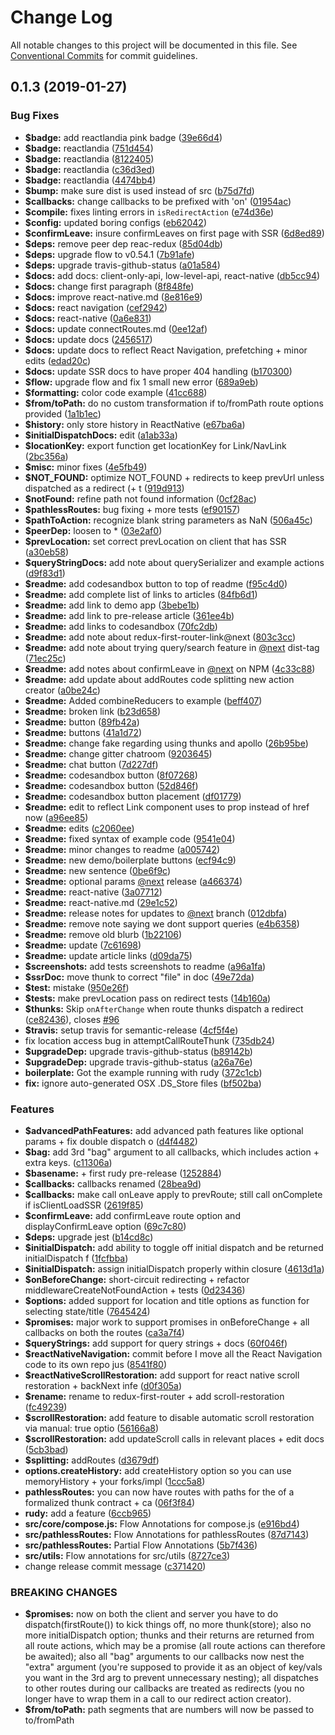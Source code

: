 # Change Log

All notable changes to this project will be documented in this file. See
[Conventional Commits](https://conventionalcommits.org) for commit guidelines.

## 0.1.3 (2019-01-27)

### Bug Fixes

- **$badge:** add reactlandia pink badge
  ([39e66d4](https://github.com/ScriptedAlchemy/redux-first-router/commit/39e66d4))
- **$badge:** reactlandia
  ([751d454](https://github.com/ScriptedAlchemy/redux-first-router/commit/751d454))
- **$badge:** reactlandia
  ([8122405](https://github.com/ScriptedAlchemy/redux-first-router/commit/8122405))
- **$badge:** reactlandia
  ([c36d3ed](https://github.com/ScriptedAlchemy/redux-first-router/commit/c36d3ed))
- **$badge:** reactlandia
  ([4474bb4](https://github.com/ScriptedAlchemy/redux-first-router/commit/4474bb4))
- **$bump:** make sure dist is used instead of src
  ([b75d7fd](https://github.com/ScriptedAlchemy/redux-first-router/commit/b75d7fd))
- **$callbacks:** change callbacks to be prefixed with 'on'
  ([01954ac](https://github.com/ScriptedAlchemy/redux-first-router/commit/01954ac))
- **$compile:** fixes linting errors in `isRedirectAction`
  ([e74d36e](https://github.com/ScriptedAlchemy/redux-first-router/commit/e74d36e))
- **$config:** updated boring configs
  ([eb62042](https://github.com/ScriptedAlchemy/redux-first-router/commit/eb62042))
- **$confirmLeave:** insure confirmLeaves on first page with SSR
  ([6d8ed89](https://github.com/ScriptedAlchemy/redux-first-router/commit/6d8ed89))
- **$deps:** remove peer dep reac-redux
  ([85d04db](https://github.com/ScriptedAlchemy/redux-first-router/commit/85d04db))
- **$deps:** upgrade flow to v0.54.1
  ([7b91afe](https://github.com/ScriptedAlchemy/redux-first-router/commit/7b91afe))
- **$deps:** upgrade travis-github-status
  ([a01a584](https://github.com/ScriptedAlchemy/redux-first-router/commit/a01a584))
- **$docs:** add docs: client-only-api, low-level-api, react-native
  ([db5cc94](https://github.com/ScriptedAlchemy/redux-first-router/commit/db5cc94))
- **$docs:** change first paragraph
  ([8f848fe](https://github.com/ScriptedAlchemy/redux-first-router/commit/8f848fe))
- **$docs:** improve react-native.md
  ([8e816e9](https://github.com/ScriptedAlchemy/redux-first-router/commit/8e816e9))
- **$docs:** react navigation
  ([cef2942](https://github.com/ScriptedAlchemy/redux-first-router/commit/cef2942))
- **$docs:** react-native
  ([0a6e831](https://github.com/ScriptedAlchemy/redux-first-router/commit/0a6e831))
- **$docs:** update connectRoutes.md
  ([0ee12af](https://github.com/ScriptedAlchemy/redux-first-router/commit/0ee12af))
- **$docs:** update docs
  ([2456517](https://github.com/ScriptedAlchemy/redux-first-router/commit/2456517))
- **$docs:** update docs to reflect React Navigation, prefetching + minor edits
  ([edad20c](https://github.com/ScriptedAlchemy/redux-first-router/commit/edad20c))
- **$docs:** update SSR docs to have proper 404 handling
  ([b170300](https://github.com/ScriptedAlchemy/redux-first-router/commit/b170300))
- **$flow:** upgrade flow and fix 1 small new error
  ([689a9eb](https://github.com/ScriptedAlchemy/redux-first-router/commit/689a9eb))
- **$formatting:** color code example
  ([41cc688](https://github.com/ScriptedAlchemy/redux-first-router/commit/41cc688))
- **$from/toPath:** do no custom transformation if to/fromPath route options
  provided
  ([1a1b1ec](https://github.com/ScriptedAlchemy/redux-first-router/commit/1a1b1ec))
- **$history:** only store history in ReactNative
  ([e67ba6a](https://github.com/ScriptedAlchemy/redux-first-router/commit/e67ba6a))
- **$initialDispatchDocs:** edit
  ([a1ab33a](https://github.com/ScriptedAlchemy/redux-first-router/commit/a1ab33a))
- **$locationKey:** export function get locationKey for Link/NavLink
  ([2bc356a](https://github.com/ScriptedAlchemy/redux-first-router/commit/2bc356a))
- **$misc:** minor fixes
  ([4e5fb49](https://github.com/ScriptedAlchemy/redux-first-router/commit/4e5fb49))
- **$NOT_FOUND:** optimize NOT_FOUND + redirects to keep prevUrl unless
  dispatched as a redirect (+ t
  ([919d913](https://github.com/ScriptedAlchemy/redux-first-router/commit/919d913))
- **$notFound:** refine path not found information
  ([0cf28ac](https://github.com/ScriptedAlchemy/redux-first-router/commit/0cf28ac))
- **$pathlessRoutes:** bug fixing + more tests
  ([ef90157](https://github.com/ScriptedAlchemy/redux-first-router/commit/ef90157))
- **$pathToAction:** recognize blank string parameters as NaN
  ([506a45c](https://github.com/ScriptedAlchemy/redux-first-router/commit/506a45c))
- **$peerDep:** loosen to \*
  ([03e2af0](https://github.com/ScriptedAlchemy/redux-first-router/commit/03e2af0))
- **$prevLocation:** set correct prevLocation on client that has SSR
  ([a30eb58](https://github.com/ScriptedAlchemy/redux-first-router/commit/a30eb58))
- **$queryStringDocs:** add note about querySerializer and example actions
  ([d9f83d1](https://github.com/ScriptedAlchemy/redux-first-router/commit/d9f83d1))
- **$readme:** add codesandbox button to top of readme
  ([f95c4d0](https://github.com/ScriptedAlchemy/redux-first-router/commit/f95c4d0))
- **$readme:** add complete list of links to articles
  ([84fb6d1](https://github.com/ScriptedAlchemy/redux-first-router/commit/84fb6d1))
- **$readme:** add link to demo app
  ([3bebe1b](https://github.com/ScriptedAlchemy/redux-first-router/commit/3bebe1b))
- **$readme:** add link to pre-release article
  ([361ee4b](https://github.com/ScriptedAlchemy/redux-first-router/commit/361ee4b))
- **$readme:** add links to codesandbox
  ([70fc2db](https://github.com/ScriptedAlchemy/redux-first-router/commit/70fc2db))
- **$readme:** add note about redux-first-router-link@next
  ([803c3cc](https://github.com/ScriptedAlchemy/redux-first-router/commit/803c3cc))
- **$readme:** add note about trying query/search feature in
  [@next](https://github.com/next) dist-tag
  ([71ec25c](https://github.com/ScriptedAlchemy/redux-first-router/commit/71ec25c))
- **$readme:** add notes about confirmLeave in [@next](https://github.com/next)
  on NPM
  ([4c33c88](https://github.com/ScriptedAlchemy/redux-first-router/commit/4c33c88))
- **$readme:** add update about addRoutes code splitting new action creator
  ([a0be24c](https://github.com/ScriptedAlchemy/redux-first-router/commit/a0be24c))
- **$readme:** Added combineReducers to example
  ([beff407](https://github.com/ScriptedAlchemy/redux-first-router/commit/beff407))
- **$readme:** broken link
  ([b23d658](https://github.com/ScriptedAlchemy/redux-first-router/commit/b23d658))
- **$readme:** button
  ([89fb42a](https://github.com/ScriptedAlchemy/redux-first-router/commit/89fb42a))
- **$readme:** buttons
  ([41a1d72](https://github.com/ScriptedAlchemy/redux-first-router/commit/41a1d72))
- **$readme:** change fake regarding using thunks and apollo
  ([26b95be](https://github.com/ScriptedAlchemy/redux-first-router/commit/26b95be))
- **$readme:** change gitter chatroom
  ([9203645](https://github.com/ScriptedAlchemy/redux-first-router/commit/9203645))
- **$readme:** chat button
  ([7d227df](https://github.com/ScriptedAlchemy/redux-first-router/commit/7d227df))
- **$readme:** codesandbox button
  ([8f07268](https://github.com/ScriptedAlchemy/redux-first-router/commit/8f07268))
- **$readme:** codesandbox button
  ([52d846f](https://github.com/ScriptedAlchemy/redux-first-router/commit/52d846f))
- **$readme:** codesandbox button placement
  ([df01779](https://github.com/ScriptedAlchemy/redux-first-router/commit/df01779))
- **$readme:** edit to reflect Link component uses to prop instead of href now
  ([a96ee85](https://github.com/ScriptedAlchemy/redux-first-router/commit/a96ee85))
- **$readme:** edits
  ([c2060ee](https://github.com/ScriptedAlchemy/redux-first-router/commit/c2060ee))
- **$readme:** fixed syntax of example code
  ([9541e04](https://github.com/ScriptedAlchemy/redux-first-router/commit/9541e04))
- **$readme:** minor changes to readme
  ([a005742](https://github.com/ScriptedAlchemy/redux-first-router/commit/a005742))
- **$readme:** new demo/boilerplate buttons
  ([ecf94c9](https://github.com/ScriptedAlchemy/redux-first-router/commit/ecf94c9))
- **$readme:** new sentence
  ([0be6f9c](https://github.com/ScriptedAlchemy/redux-first-router/commit/0be6f9c))
- **$readme:** optional params [@next](https://github.com/next) release
  ([a466374](https://github.com/ScriptedAlchemy/redux-first-router/commit/a466374))
- **$readme:** react-native
  ([3a07712](https://github.com/ScriptedAlchemy/redux-first-router/commit/3a07712))
- **$readme:** react-native.md
  ([29e1c52](https://github.com/ScriptedAlchemy/redux-first-router/commit/29e1c52))
- **$readme:** release notes for updates to [@next](https://github.com/next)
  branch
  ([012dbfa](https://github.com/ScriptedAlchemy/redux-first-router/commit/012dbfa))
- **$readme:** remove note saying we dont support queries
  ([e4b6358](https://github.com/ScriptedAlchemy/redux-first-router/commit/e4b6358))
- **$readme:** remove old blurb
  ([1b22106](https://github.com/ScriptedAlchemy/redux-first-router/commit/1b22106))
- **$readme:** update
  ([7c61698](https://github.com/ScriptedAlchemy/redux-first-router/commit/7c61698))
- **$readme:** update article links
  ([d09da75](https://github.com/ScriptedAlchemy/redux-first-router/commit/d09da75))
- **$screenshots:** add tests screenshots to readme
  ([a96a1fa](https://github.com/ScriptedAlchemy/redux-first-router/commit/a96a1fa))
- **$ssrDoc:** move thunk to correct "file" in doc
  ([49e72da](https://github.com/ScriptedAlchemy/redux-first-router/commit/49e72da))
- **$test:** mistake
  ([950e26f](https://github.com/ScriptedAlchemy/redux-first-router/commit/950e26f))
- **$tests:** make prevLocation pass on redirect tests
  ([14b160a](https://github.com/ScriptedAlchemy/redux-first-router/commit/14b160a))
- **$thunks:** Skip `onAfterChange` when route thunks dispatch a redirect
  ([ce82436](https://github.com/ScriptedAlchemy/redux-first-router/commit/ce82436)),
  closes [#96](https://github.com/ScriptedAlchemy/redux-first-router/issues/96)
- **$travis:** setup travis for semantic-release
  ([4cf5f4e](https://github.com/ScriptedAlchemy/redux-first-router/commit/4cf5f4e))
- fix location access bug in attemptCallRouteThunk
  ([735db24](https://github.com/ScriptedAlchemy/redux-first-router/commit/735db24))
- **$upgradeDep:** upgrade travis-github-status
  ([b89142b](https://github.com/ScriptedAlchemy/redux-first-router/commit/b89142b))
- **$upgradeDep:** upgrade travis-github-status
  ([a26a76e](https://github.com/ScriptedAlchemy/redux-first-router/commit/a26a76e))
- **boilerplate:** Got the example running with rudy
  ([372c1cb](https://github.com/ScriptedAlchemy/redux-first-router/commit/372c1cb))
- **fix:** ignore auto-generated OSX .DS_Store files
  ([bf502ba](https://github.com/ScriptedAlchemy/redux-first-router/commit/bf502ba))

### Features

- **$advancedPathFeatures:** add advanced path features like optional params +
  fix double dispatch o
  ([d4f4482](https://github.com/ScriptedAlchemy/redux-first-router/commit/d4f4482))
- **$bag:** add 3rd "bag" argument to all callbacks, which includes action +
  extra keys.
  ([c11306a](https://github.com/ScriptedAlchemy/redux-first-router/commit/c11306a))
- **$basename:** + first rudy pre-release
  ([1252884](https://github.com/ScriptedAlchemy/redux-first-router/commit/1252884))
- **$callbacks:** callbacks renamed
  ([28bea9d](https://github.com/ScriptedAlchemy/redux-first-router/commit/28bea9d))
- **$callbacks:** make call onLeave apply to prevRoute; still call onComplete if
  isClientLoadSSR
  ([2619f85](https://github.com/ScriptedAlchemy/redux-first-router/commit/2619f85))
- **$confirmLeave:** add confirmLeave route option and displayConfirmLeave
  option
  ([69c7c80](https://github.com/ScriptedAlchemy/redux-first-router/commit/69c7c80))
- **$deps:** upgrade jest
  ([b14cd8c](https://github.com/ScriptedAlchemy/redux-first-router/commit/b14cd8c))
- **$initialDispatch:** add ability to toggle off initial dispatch and be
  returned initialDispatch f
  ([1fcfbba](https://github.com/ScriptedAlchemy/redux-first-router/commit/1fcfbba))
- **$initialDispatch:** assign initialDispatch properly within closure
  ([4613d1a](https://github.com/ScriptedAlchemy/redux-first-router/commit/4613d1a))
- **$onBeforeChange:** short-circuit redirecting + refactor
  middlewareCreateNotFoundAction + tests
  ([0d23436](https://github.com/ScriptedAlchemy/redux-first-router/commit/0d23436))
- **$options:** added support for location and title options as function for
  selecting state/title
  ([7645424](https://github.com/ScriptedAlchemy/redux-first-router/commit/7645424))
- **$promises:** major work to support promises in onBeforeChange + all
  callbacks on both the routes
  ([ca3a7f4](https://github.com/ScriptedAlchemy/redux-first-router/commit/ca3a7f4))
- **$queryStrings:** add support for query strings + docs
  ([60f046f](https://github.com/ScriptedAlchemy/redux-first-router/commit/60f046f))
- **$reactNativeNavigation:** commit before I move all the React Navigation code
  to its own repo jus
  ([8541f80](https://github.com/ScriptedAlchemy/redux-first-router/commit/8541f80))
- **$reactNativeScrollRestoration:** add support for react native scroll
  restoration + backNext infe
  ([d0f305a](https://github.com/ScriptedAlchemy/redux-first-router/commit/d0f305a))
- **$rename:** rename to redux-first-router + add scroll-restoration
  ([fc49239](https://github.com/ScriptedAlchemy/redux-first-router/commit/fc49239))
- **$scrollRestoration:** add feature to disable automatic scroll restoration
  via manual: true optio
  ([56166a8](https://github.com/ScriptedAlchemy/redux-first-router/commit/56166a8))
- **$scrollRestoration:** add updateScroll calls in relevant places + edit docs
  ([5cb3bad](https://github.com/ScriptedAlchemy/redux-first-router/commit/5cb3bad))
- **$splitting:** addRoutes
  ([d3679df](https://github.com/ScriptedAlchemy/redux-first-router/commit/d3679df))
- **options.createHistory:** add createHistory option so you can use
  memoryHistory + your forks/impl
  ([1ccc5a8](https://github.com/ScriptedAlchemy/redux-first-router/commit/1ccc5a8))
- **pathlessRoutes:** you can now have routes with paths for the of a formalized
  thunk contract + ca
  ([06f3f84](https://github.com/ScriptedAlchemy/redux-first-router/commit/06f3f84))
- **rudy:** add a feature
  ([6ccb965](https://github.com/ScriptedAlchemy/redux-first-router/commit/6ccb965))
- **src/core/compose.js:** Flow Annotations for compose.js
  ([e916bd4](https://github.com/ScriptedAlchemy/redux-first-router/commit/e916bd4))
- **src/pathlessRoutes:** Flow Annotations for pathlessRoutes
  ([87d7143](https://github.com/ScriptedAlchemy/redux-first-router/commit/87d7143))
- **src/pathlessRoutes:** Partial Flow Annotations
  ([5b7f436](https://github.com/ScriptedAlchemy/redux-first-router/commit/5b7f436))
- **src/utils:** Flow annotations for src/utils
  ([8727ce3](https://github.com/ScriptedAlchemy/redux-first-router/commit/8727ce3))
- change release commit message
  ([c371420](https://github.com/ScriptedAlchemy/redux-first-router/commit/c371420))

### BREAKING CHANGES

- **$promises:** now on both the client and server you have to do
  dispatch(firstRoute()) to kick things off, no more thunk(store); also no more
  initialDispatch option; thunks and their returns are returned from all route
  actions, which may be a promise (all route actions can therefore be awaited);
  also all "bag" arguments to our callbacks now nest the "extra" argument
  (you're supposed to provide it as an object of key/vals you want in the 3rd
  arg to prevent unnecessary nesting); all dispatches to other routes during our
  callbacks are treated as redirects (you no longer have to wrap them in a call
  to our redirect action creator).
- **$from/toPath:** path segments that are numbers will now be passed to
  to/fromPath
